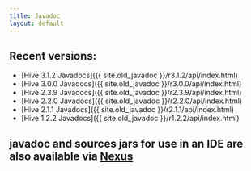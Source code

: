 ```yaml
---
title: Javadoc
layout: default
---
```

<!---
  Licensed to the Apache Software Foundation (ASF) under one
  or more contributor license agreements.  See the NOTICE file
  distributed with this work for additional information
  regarding copyright ownership.  The ASF licenses this file
  to you under the Apache License, Version 2.0 (the
  "License"); you may not use this file except in compliance
  with the License.  You may obtain a copy of the License at

  http://www.apache.org/licenses/LICENSE-2.0

  Unless required by applicable law or agreed to in writing,
  software distributed under the License is distributed on an
  "AS IS" BASIS, WITHOUT WARRANTIES OR CONDITIONS OF ANY
  KIND, either express or implied.  See the License for the
  specific language governing permissions and limitations
  under the License. -->

## Recent versions:

  * [Hive 3.1.2 Javadocs]({{ site.old_javadoc }}/r3.1.2/api/index.html)
  * [Hive 3.0.0 Javadocs]({{ site.old_javadoc }}/r3.0.0/api/index.html)
  * [Hive 2.3.9 Javadocs]({{ site.old_javadoc }}/r2.3.9/api/index.html)
  * [Hive 2.2.0 Javadocs]({{ site.old_javadoc }}/r2.2.0/api/index.html)
  * [Hive 2.1.1 Javadocs]({{ site.old_javadoc }}/r2.1.1/api/index.html)
  * [Hive 1.2.2 Javadocs]({{ site.old_javadoc }}/r1.2.2/api/index.html)

## javadoc and sources jars for use in an IDE are also available via [Nexus](https://repository.apache.org/index.html#nexus-search;gav~org.apache.hive~~~~)
